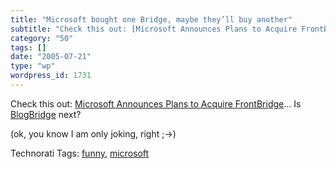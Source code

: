 ```yaml
---
title: "Microsoft bought one Bridge, maybe they’ll buy another"
subtitle: "Check this out: [Microsoft Announces Plans to Acquire FrontBridge](http://www.microsoft.com/presspas..."
category: "50"
tags: []
date: "2005-07-21"
type: "wp"
wordpress_id: 1731
---
```

Check this out: [Microsoft Announces Plans to Acquire FrontBridge](http://www.microsoft.com/presspass/features/2005/jul05/07-20ManagedMessaging.mspx)… Is [BlogBridge](http://www.blogbridge.com) next?

(ok, you know I am only joking, right ;->)

Technorati Tags: [funny](http://technorati.com/tag/funny), [microsoft](http://technorati.com/tag/microsoft)